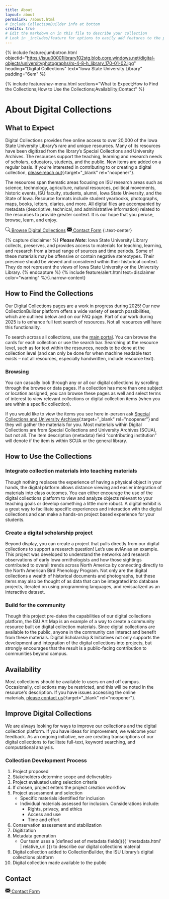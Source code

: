 ```yaml
---
title: About
layout: about
permalink: /about.html
# include CollectionBuilder info at bottom
credits: true
# Edit the markdown on in this file to describe your collection
# Look in _includes/feature for options to easily add features to the page
---
```


{% include feature/jumbotron.html objectid="https://isuu00001library102stg.blob.core.windows.net/digital-objects/universityphotographs/rs-4-8-h_library_170-01-02.jpg" heading="Digital Collections" text="Iowa State University Library" padding="6em" %}

{% include feature/nav-menu.html sections="What to Expect;How to Find the Collections;How to Use the Collections;Availability;Contact" %}

# About Digital Collections

## What to Expect

Digital Collections provides free online access to over 20,000 of the Iowa State University Library’s rare and unique resources. Many of its resources have been digitized from the library’s Special Collections and University Archives. The resources support the teaching, learning and research needs of scholars, educators, students, and the public. New items are added on a regular basis. If you’re interested in contributing to or creating a digital collection, [please reach out](https://forms.office.com/r/rbtMLy9D7i){:target="_blank" rel="noopener"}.  

The resources span thematic areas focusing on ISU research areas such as science, technology, agriculture, natural resources, political movements, historic events, ISU faculty, students, alumni, Iowa State University, and the State of Iowa. Resource formats include student yearbooks, photographs, maps, books, letters, diaries, and more. All digital files are accompanied by metadata (descriptive, technical, and administrative information) related to the resources to provide greater context. It is our hope that you peruse, browse, learn, and enjoy. 

<a href="{{ '/collections.html' | relative_url }}" class="btn btn-outline-primary m-3"><svg xmlns="http://www.w3.org/2000/svg" aria-hidden="true" width="16" height="16" fill="currentColor" class="bi icon-sprite" viewBox="0 0 16 16"><path d="M11.742 10.344a6.5 6.5 0 1 0-1.397 1.398h-.001q.044.06.098.115l3.85 3.85a1 1 0 0 0 1.415-1.414l-3.85-3.85a1 1 0 0 0-.115-.1zM12 6.5a5.5 5.5 0 1 1-11 0 5.5 5.5 0 0 1 11 0"/></svg> Browse Digital Collections</a>
<a href="https://forms.office.com/r/rbtMLy9D7i" class="btn btn-outline-primary m-3" target="_blank" rel="noopener"><svg xmlns="http://www.w3.org/2000/svg" aria-hidden="true" width="16" height="16" fill="currentColor" class="bi icon-sprite" viewBox="0 0 16 16"><path d="M.05 3.555A2 2 0 0 1 2 2h12a2 2 0 0 1 1.95 1.555L8 8.414zM0 4.697v7.104l5.803-3.558zM6.761 8.83l-6.57 4.027A2 2 0 0 0 2 14h12a2 2 0 0 0 1.808-1.144l-6.57-4.027L8 9.586zm3.436-.586L16 11.801V4.697z"/></svg> Contact Form</a>
{:.text-center}

{% capture disclaimer %}
***Please Note***: Iowa State University Library collects, preserves, and provides access to materials for teaching, learning, and research from a broad range of sources and time periods. Some of these materials may be offensive or contain negative stereotypes. Their presence should be viewed and considered within their historical context. They do not represent the views of Iowa State University or the University Library.
{% endcapture %}
{% include feature/alert.html text=disclaimer color="warning" %}{:.narrow-content}

## How to Find the Collections

Our Digital Collections pages are a work in progress during 2025! Our new CollectionBuilder platform offers a wide variety of search possibilities, which are outlined below and on our FAQ page. Part of our work during 2025 is to enhance full text search of resources. Not all resources will have this functionality. 

To search across all collections, use the [main portal](https://digitalcollections.lib.iastate.edu/). You can browse the cards for each collection or use the search bar. Searching at the resource level, such as for text within the resources, needs to be done at the collection level (and can only be done for when machine readable text exists – not all resources, especially handwritten, include resource text). 

### Browsing

You can casually look through any or all our digital collections by scrolling through the browse or data pages. If a collection has more than one subject or location assigned, you can browse these pages as well and select terms of interest to view relevant collections or digital collection items (when you are within a specific collection).

If you would like to view the items you see here in-person ask [Special Collections and University Archives](https://specialcollections.lib.iastate.edu/){:target="_blank" rel="noopener"} and they will gather the materials for you. Most materials within Digital Collections are from Special Collections and University Archives (SCUA), but not all. The item description (metadata) field “contributing institution” will denote if the item is within SCUA or the general library. 

## How to Use the Collections

### Integrate collection materials into teaching materials

Though nothing replaces the experience of having a physical object in your hands, the digital platform allows distance viewing and easier integration of materials into class outcomes. You can either encourage the use of the digital collections platform to view and analyze objects relevant to your teaching goals or develop something a little more robust. A digital exhibit is a great way to facilitate specific experiences and interaction with the digital collections and can make a hands-on project based experience for your students.

### Create a digital scholarship project 

Beyond display, you can create a project that pulls directly from our digital collections to support a research question! Let’s use avIAn as an example. This project was developed to understand the networks and research observations of early Iowa ornithologists and how those sightings contributed to overall trends across North America by connecting directly to the North American Bird Phenology Program. Not only are the digital collections a wealth of historical documents and photographs, but these items may also be thought of as data that can be integrated into database projects, iterated on using programming languages, and revisualized as an interactive dataset. 

### Build for the community 

Though this project pre-dates the capabilities of our digital collections platform, the ISU Art Map is an example of a way to create a community resource built on digital collection materials. Since digital collections are available to the public, anyone in the community can interact and benefit from these materials. Digital Scholarship & Initiatives not only supports the development and integration of the digital collections into projects, but strongly encourages that the result is a public-facing contribution to communities beyond campus. 

## Availability

Most collections should be available to users on and off campus. Occasionally, collections may be restricted, and this will be noted in the resource's description. If you have issues accessing the online materials, [please contact us](https://forms.office.com/r/rbtMLy9D7i){:target="_blank" rel="noopener"}.

## Improve Digital Collections 

We are always looking for ways to improve our collections and the digital collection platform. If you have ideas for improvement, we welcome your feedback. As an ongoing initiative, we are creating transcriptions of our digital collections to facilitate full-text, keyword searching, and computational analysis.  

### Collection Development Process

1. Project proposed 
2. Stakeholders determine scope and deliverables 
3. Project evaluated using selection criteria 
4. If chosen, project enters the project creation workflow 
5. Project assessment and selection
    - ​Specific materials identified for inclusion
    - Individual materials assessed for inclusion. Considerations include:
        - Rights, privacy, and ethics
        - Access and use
        - Time and effort  
6. Conservation assessment and stabilization 
7. Digitization 
8. Metadata generation 
    - Our team uses a [defined set of metadata fields]({{ '/metadata.html' | relative_url }}) to describe our digital collections material
9. Digital collection added to CollectionBuilder, the ISU Library’s digital collections platform 
10. Digital collection made available to the public 

## Contact

<a href="https://forms.office.com/r/rbtMLy9D7i" class="btn btn-outline-primary m-3"><svg xmlns="http://www.w3.org/2000/svg" aria-hidden="true" width="16" height="16" fill="currentColor" class="bi icon-sprite" viewBox="0 0 16 16"><path d="M.05 3.555A2 2 0 0 1 2 2h12a2 2 0 0 1 1.95 1.555L8 8.414zM0 4.697v7.104l5.803-3.558zM6.761 8.83l-6.57 4.027A2 2 0 0 0 2 14h12a2 2 0 0 0 1.808-1.144l-6.57-4.027L8 9.586zm3.436-.586L16 11.801V4.697z"/></svg> Contact Form</a>